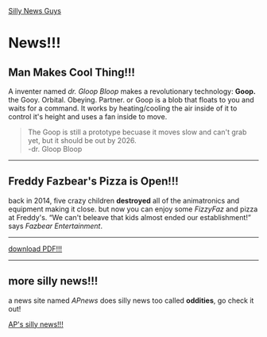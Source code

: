 <!DOCTYPE html>
  <html lang=en>
        <head>
           <a href="hub" target="_self">Silly News Guys</a>
        </head>
      <body>

 <h1>News!!!</h1>
         <h2>Man Makes Cool Thing!!!</h2>
             <p>A inventer named <cite>dr. Gloop Bloop</cite> makes a revolutionary technology: <b>Goop.</b> the Gooy. Orbital. Obeying. Partner. or
                Goop is a blob that floats to you and waits for a command. It works by heating/cooling the air inside of it to control it's
                height and uses a fan inside to move.
             </p>                
          <blockquote>The Goop is still a prototype becuase it moves slow and can't grab yet, but it should be out by 2026.
               <footer>-dr. Gloop Bloop</footer>
          </blockquote>
                <hr/>
         <h2>Freddy Fazbear's Pizza is Open!!!</h2>
            <p>back in 2014, five crazy children <strong>destroyed</strong> all of the animatronics and equipment making it close. but now
                you can enjoy some <cite>FizzyFaz</cite> and pizza at Freddy's. <q>We can't beleave that kids almost ended our establishment!</q> says 
                <cite>Fazbear Entertainment</cite>.
            </p>
                <hr/>
          <a href="Online-News-Article-Assignment_news.md at main · manthing554_Online-News-Article-Assignment.pdf" target="_blank">
             download PDF!!!
          </a>
                <hr/>
         <h2>more silly news!!!</h2>
            <p>a news site named <cite>APnews</cite> does silly news too called <b>oddities</b>, go check it out!</p>
          <a href="https://apnews.com/oddities" target="_blank">AP's silly news!!!</a>

    
 </html>
